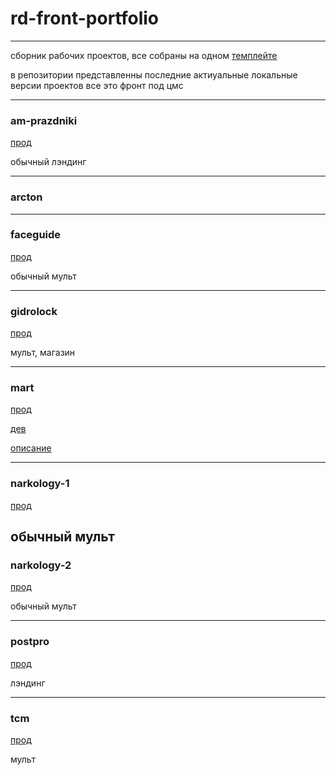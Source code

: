 # rd-front-portfolio
---

сборник рабочих проектов, все собраны на одном [темплейте](https://github.com/zatzoid/front-vanilla)

в репозитории представленны последние актиуальные локальные версии проектов
все это фронт под цмс

---

### am-prazdniki

[прод](https://am-prazdniki.ru/)

обычный лэндинг

---

### arcton


---

### faceguide

[прод](https://faceguide.ru/)

обычный мульт 

---


### gidrolock

[прод](https://gidrolock.ru/)

мульт, магазин 

---

### mart

[прод]()

[дев](https://requestdesign.github.io/mart/)

[описание](https://github.com/zatzoid/mart)

---

### narkology-1

[прод](https://narcology-med.ru/)

обычный мульт
---

### narkology-2

[прод](https://limpiar-clinic.ru/)

обычный мульт

---

### postpro

[прод]()

лэндинг

---

### tcm

[прод](https://t-c-m.ru/)

мульт
